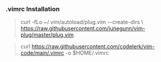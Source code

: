 ### .vimrc Installation

> curl -fLo ~/.vim/autoload/plug.vim --create-dirs \ 
>   https://raw.githubusercontent.com/junegunn/vim-plug/master/plug.vim


>   curl https://raw.githubusercontent.com/codelerk/vim-code/main/.vimrc -o $HOME/.vimrc
